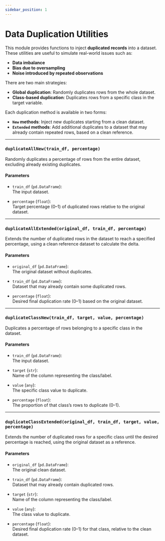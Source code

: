 ```yaml
---
sidebar_position: 1
---
```


# Data Duplication Utilities

This module provides functions to inject **duplicated records** into a dataset. These utilities are useful to simulate real-world issues such as:

- **Data imbalance**
- **Bias due to oversampling**
- **Noise introduced by repeated observations**

There are two main strategies:
- **Global duplication**: Randomly duplicates rows from the whole dataset.
- **Class-based duplication**: Duplicates rows from a specific class in the target variable.

Each duplication method is available in two forms:
- **`New` methods**: Inject new duplicates starting from a clean dataset.
- **`Extended` methods**: Add additional duplicates to a dataset that may already contain repeated rows, based on a clean reference.

---

### `duplicateAllNew(train_df, percentage)`

Randomly duplicates a percentage of rows from the entire dataset, excluding already existing duplicates.

#### **Parameters**
- `train_df` (`pd.DataFrame`):  
  The input dataset.

- `percentage` (`float`):  
  Target percentage (0–1) of duplicated rows relative to the original dataset.

---

### `duplicateAllExtended(original_df, train_df, percentage)`

Extends the number of duplicated rows in the dataset to reach a specified percentage, using a clean reference dataset to calculate the delta.

#### **Parameters**
- `original_df` (`pd.DataFrame`):  
  The original dataset without duplicates.

- `train_df` (`pd.DataFrame`):  
  Dataset that may already contain some duplicated rows.

- `percentage` (`float`):  
  Desired final duplication rate (0–1) based on the original dataset.

---

### `duplicateClassNew(train_df, target, value, percentage)`

Duplicates a percentage of rows belonging to a specific class in the dataset.

#### **Parameters**
- `train_df` (`pd.DataFrame`):  
  The input dataset.

- `target` (`str`):  
  Name of the column representing the class/label.

- `value` (`any`):  
  The specific class value to duplicate.

- `percentage` (`float`):  
  The proportion of that class’s rows to duplicate (0–1).

---

### `duplicateClassExtended(original_df, train_df, target, value, percentage)`

Extends the number of duplicated rows for a specific class until the desired percentage is reached, using the original dataset as a reference.

#### **Parameters**
- `original_df` (`pd.DataFrame`):  
  The original clean dataset.

- `train_df` (`pd.DataFrame`):  
  Dataset that may already contain duplicated rows.

- `target` (`str`):  
  Name of the column representing the class/label.

- `value` (`any`):  
  The class value to duplicate.

- `percentage` (`float`):  
  Desired final duplication rate (0–1) for that class, relative to the clean dataset.
